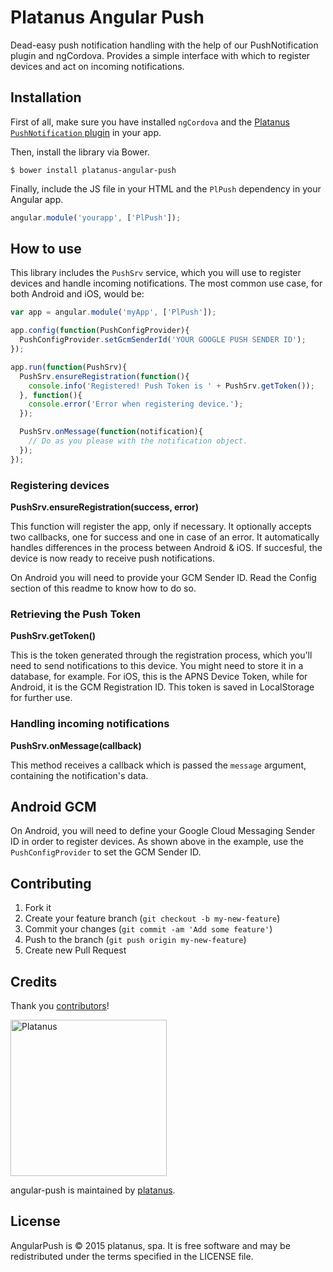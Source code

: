 Platanus Angular Push
============

Dead-easy push notification handling with the help of our PushNotification plugin and ngCordova. Provides a simple interface with which to register devices and act on incoming notifications.

## Installation

First of all, make sure you have installed ```ngCordova``` and the [Platanus ```PushNotification``` plugin](https://github.com/platanus/PushNotification) in your app.

Then, install the library via Bower.

```shell
$ bower install platanus-angular-push
```

Finally, include the JS file in your HTML and the `PlPush` dependency in your Angular app.

```javascript
angular.module('yourapp', ['PlPush']);
```

## How to use

This library includes the `PushSrv` service, which you will use to register devices and handle incoming notifications. The most common use case, for both Android and iOS, would be:

```javascript
var app = angular.module('myApp', ['PlPush']);

app.config(function(PushConfigProvider){
  PushConfigProvider.setGcmSenderId('YOUR GOOGLE PUSH SENDER ID');
});

app.run(function(PushSrv){
  PushSrv.ensureRegistration(function(){
    console.info('Registered! Push Token is ' + PushSrv.getToken());
  }, function(){
    console.error('Error when registering device.');
  });

  PushSrv.onMessage(function(notification){
    // Do as you please with the notification object.
  });
});

```

### Registering devices

**PushSrv.ensureRegistration(success, error)**

This function will register the app, only if necessary. It optionally accepts two callbacks, one for success and one in case of an error. It automatically handles differences in the process between Android & iOS. If succesful, the device is now ready to receive push notifications.

On Android you will need to provide your GCM Sender ID. Read the Config section of this readme to know how to do so.

### Retrieving the Push Token

**PushSrv.getToken()**

This is the token generated through the registration process, which you'll need to send notifications to this device. You might need to store it in a database, for example. For iOS, this is the APNS Device Token, while for Android, it is the GCM Registration ID. This token is saved in LocalStorage for further use.

### Handling incoming notifications

**PushSrv.onMessage(callback)**

This method receives a callback which is passed the `message` argument, containing the notification's data. 

## Android GCM

On Android, you will need to define your Google Cloud Messaging Sender ID in order to register devices. As shown above in the example, use the `PushConfigProvider` to set the GCM Sender ID.

## Contributing

1. Fork it
2. Create your feature branch (`git checkout -b my-new-feature`)
3. Commit your changes (`git commit -am 'Add some feature'`)
4. Push to the branch (`git push origin my-new-feature`)
5. Create new Pull Request

## Credits

Thank you [contributors](https://github.com/platanus/angular-auth/graphs/contributors)!

<img src="http://platan.us/gravatar_with_text.png" alt="Platanus" width="250"/>

angular-push is maintained by [platanus](http://platan.us).

## License

AngularPush is © 2015 platanus, spa. It is free software and may be redistributed under the terms specified in the LICENSE file.
